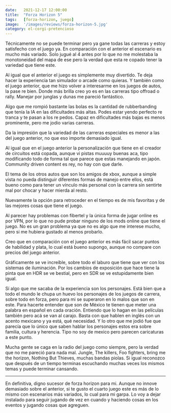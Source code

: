 ```yaml
---
date:   2021-12-17 12:00:00
title:  "Forza Horizon 5"
tags:   [forza-horizon, juego]
image:  '/images/reviews/forza-horizon-5.jpg'
category: el-corgi-pretencioso
---
```

Técnicamente no se puede terminar pero ya gane todas las carreras y estoy satisfecho con el juego ya. En comparación con el anterior el escenario es mucho más variado. Solo jugué al 4 antes por lo que no me molestaba la monotoneidad del mapa de ese pero la verdad que esta re copado tener la variedad que tiene este.

Al igual que el anterior el juego es simplemente muy divertido. Te deja hacer la experiencia tan simulador o arcade como quieras. Y también como el juego anterior, que me hizo volver a interesarme en los juegos de autos, la pase re bien. Donde más brilla creo yo es en las carreras tipo offroad o rally. Manejar por junglas y dunas me pareció fantástico.

Algo que me rompió bastante las bolas es la cantidad de rubberbanding que tenía la IA en las dificultades más altas. Podes estar yendo perfecto re tranca y te pasan a los re pedos. Capaz en dificultades más bajas es menos prominente, pero me jodio varias carreras.

Da la impresión que la variedad de las carreras especiales es menor a las del juego anterior, no que eso importe demasiado igual.

Al igual que en el juego anterior la personalización que tiene en el creador de circuitos está copada, aunque vi pistas muuuuy buenas aca, tipo modificando todo de forma tal que parece que estas manejando en japón. Community driven content es rey, no hay con que darle.

El tema de los otros autos que son los amigos de xbox, aunque a simple vista no pueda distinguir diferentes formas de manejo entre ellos, está bueno como para tener un vínculo más personal con la carrera sin sentirte mal por chocar y hacer mierda al resto.

Nuevamente la opción para retroceder en el tiempo es de mis favoritas y de las mejores cosas que tiene el juego.

Al parecer hay problemas con fibertel y la única forma de jugar online es por VPN, por lo que no pude probar ninguno de los mods online que tiene el juego. No es un gran problema ya que no es algo que me interese mucho, pero si me hubiera gustado al menos probarlo.

Creo que en comparación con el juego anterior es más fácil sacar puntos de habilidad y plata, lo cual está bueno supongo, aunque no compare con precios del juego anterior.

Gráficamente se ve increíble, sobre todo el laburo que tiene que ver con los sistemas de iluminación. Por los cambios de exposición que hace tiene la pinta que en HDR se ve bestial, pero en SDR se ve estupidamente bien igual.

Sí algo que me sacaba de la experiencia son los personajes. Está bien que a todo el mundo le chupa un huevo los personajes de los juegos de carrera, sobre todo en forza, pero para mi se superaron en lo malos que son en este. Para hacerte entender que son de México te tienen que meter una palabra en español en cada oración. Entiendo que lo hagan en las películas también pero acá se van al carajo. Basta con que hablen en inglés con un acento mexicano y ya está, qué necesidad. Y lo otro que me jodió fue que parecía que lo único que saben hablar los personajes estos era sobre familia, cultura y herencia. Tipo no soy de mexico pero parecen caricaturas a este punto.

Mucha gente se caga en la radio del juego como siempre, pero la verdad que no me pareció para nada mal. Jungle, The killers, Foo fighters, bring me the horizon, Nothing But Thieves, muchas bandas piolas. Si igual reconozco que después de un tiempo terminas escuchando muchas veces los mismos temas y puede terminar cansando.

<hr>

En definitiva, digno sucesor de forza horizon para mi. Aunque no innove demasiado sobre el anterior, si te gusto el cuarto juego este es más de lo mismo con escenarios más variados, lo cual para mi garpa. Lo voy a dejar instalado para seguir jugando de vez en cuando y haciendo cosas en los eventos y jugando cosas que agreguen.
